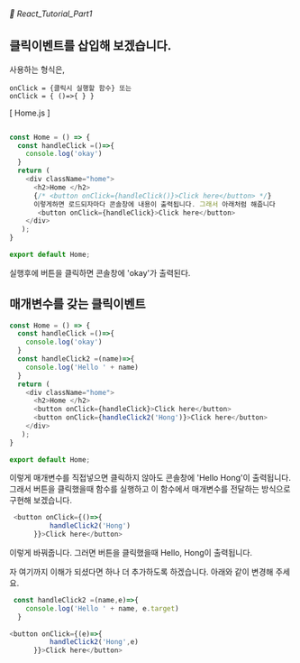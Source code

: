 ###### 🌵 React_Tutorial_Part1


## 클릭이벤트를 삽입해 보겠습니다.  
사용하는 형식은, 
``` 
onClick = {클릭시 실행할 함수} 또는
onClick = { ()=>{ } } 
```


[ Home.js ]   
```javascript

const Home = () => {
  const handleClick =()=>{
    console.log('okay')
  }
  return ( 
    <div className="home">
      <h2>Home </h2>
      {/* <button onClick={handleClick()}>Click here</button> */}
      이렇게하면 로드되자마다 콘솔창에 내용이 출력됩니다. 그래서 아래처럼 해줍니다 
       <button onClick={handleClick}>Click here</button>
    </div>
   );
}
 
export default Home;
```    
실행후에 버튼을 클릭하면 콘솔창에 'okay'가 출력된다.  


## 매개변수를 갖는 클릭이벤트
```javascript 
const Home = () => {
  const handleClick =()=>{
    console.log('okay')
  }
  const handleClick2 =(name)=>{
    console.log('Hello ' + name)
  }
  return ( 
    <div className="home">
      <h2>Home </h2>
      <button onClick={handleClick}>Click here</button> 
      <button onClick={handleClick2('Hong')}>Click here</button>
    </div>
   );
}
 
export default Home;

```  
이렇게 매개변수를 직접넣으면 클릭하지 않아도 콘솔창에 'Hello Hong'이 출력됩니다. 그래서 버튼을 클릭했을때 함수를 실행하고 이 함수에서 매개변수를 전달하는 방식으로 구현해 보겠습니다. 
``` javascript
 <button onClick={()=>{
          handleClick2('Hong')
      }}>Click here</button>
```  
이렇게 바꿔줍니다.  그러면 버튼을 클릭했을때 Hello, Hong이 출력됩니다. 

자 여기까지 이해가 되셨다면 하나 더 추가하도록 하겠습니다.  아래와 같이 변경해 주세요. 

``` javascript  
 const handleClick2 =(name,e)=>{
    console.log('Hello ' + name, e.target)
  }
  
<button onClick={(e)=>{
          handleClick2('Hong',e)
      }}>Click here</button>

```   
